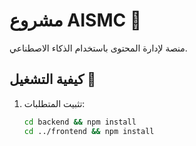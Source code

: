 # مشروع AISMC 🌟
   منصة لإدارة المحتوى باستخدام الذكاء الاصطناعي.

   ## كيفية التشغيل 🔧
   1. تثبيت المتطلبات:
      ```bash
      cd backend && npm install
      cd ../frontend && npm install
